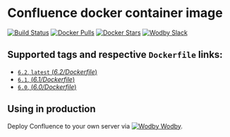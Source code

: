 # Confluence docker container image

[![Build Status](https://travis-ci.org/wodby/confluence.svg?branch=master)](https://travis-ci.org/wodby/confluence)
[![Docker Pulls](https://img.shields.io/docker/pulls/wodby/confluence.svg)](https://hub.docker.com/r/wodby/confluence)
[![Docker Stars](https://img.shields.io/docker/stars/wodby/confluence.svg)](https://hub.docker.com/r/wodby/confluence)
[![Wodby Slack](http://slack.wodby.com/badge.svg)](http://slack.wodby.com)

## Supported tags and respective `Dockerfile` links:

- [`6.2`, `latest` (*6.2/Dockerfile*)](https://github.com/wodby/confluence/tree/master/6.2/Dockerfile)
- [`6.1`, (*6.1/Dockerfile*)](https://github.com/wodby/confluence/tree/master/6.1/Dockerfile)
- [`6.0`, (*6.0/Dockerfile*)](https://github.com/wodby/confluence/tree/master/6.0/Dockerfile)

## Using in production

Deploy Confluence to your own server via [![Wodby](https://www.google.com/s2/favicons?domain=wodby.com) Wodby](https://wodby.com).
